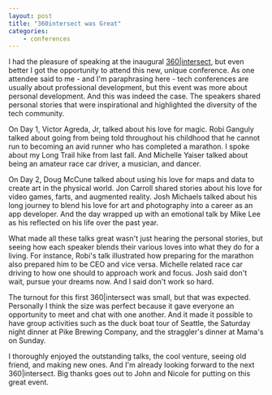 ```yaml
---
layout: post
title: "360intersect was Great"
categories:
    - conferences
---
```

I had the pleasure of speaking at the inaugural [360|intersect][360], but even better I got the opportunity to attend this new, unique conference. As one attendee said to me - and I'm paraphrasing here - tech conferences are usually about professional development, but this event was more about personal development. And this was indeed the case. The speakers shared personal stories that were inspirational and highlighted the diversity of the tech community.

On Day 1, Victor Agreda, Jr, talked about his love for magic. Robi Ganguly talked about going from being told throughout his childhood that he cannot run to becoming an avid runner who has completed a marathon. I spoke about my Long Trail hike from last fall. And Michelle Yaiser talked about being an amateur race car driver, a musician, and dancer. 

On Day 2, Doug McCune talked about using his love for maps and data to create art in the physical world. Jon Carroll shared stories about his love for video games, farts, and augmented reality. Josh Michaels talked about his long journey to blend his love for art and photography into a career as an app developer. And the day wrapped up with an emotional talk by Mike Lee as his reflected on his life over the past year.

What made all these talks great wasn't just hearing the personal stories, but seeing how each speaker blends their various loves into what they do for a living. For instance, Robi's talk illustrated how preparing for the marathon also prepared him to be CEO and vice versa. Michelle related race car driving to how one should to approach work and focus. Josh said don't wait, pursue your dreams now. And I said don't work so hard.

The turnout for this first 360|intersect was small, but that was expected. Personally I think the size was perfect because it gave everyone an opportunity to meet and chat with one another. And it made it possible to have group activities such as the duck boat tour of Seattle, the Saturday night dinner at Pike Brewing Company, and the straggler's dinner at Mama's on Sunday. 

I thoroughly enjoyed the outstanding talks, the cool venture, seeing old friend, and making new ones. And I'm already looking forward to the next 360|intersect. Big thanks goes out to John and Nicole for putting on this great event.

[360]: http://www.360intersect.com
